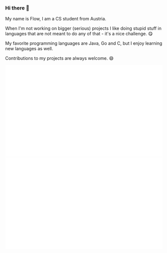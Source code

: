 ### Hi there :wave:

My name is Flow, I am a CS student from Austria.

When I'm not working on bigger (serious) projects I like doing stupid stuff in languages that are not meant to do any of that - it's a nice challenge. :yum:

My favorite programming languages are Java, Go and C, but I enjoy learning new languages as well.

Contributions to my projects are always welcome. :smile:

![overview](https://github.com/overflowerror/github-stats/blob/master/generated/overview.svg)
![languages](https://github.com/overflowerror/github-stats/blob/master/generated/languages.svg)

